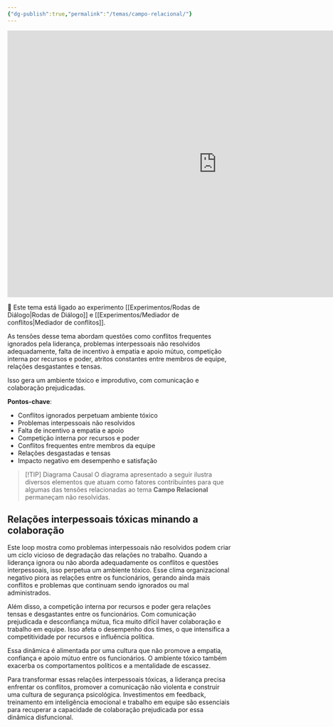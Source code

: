 ```yaml
---
{"dg-publish":true,"permalink":"/temas/campo-relacional/"}
---
```


<iframe src="https://embed.kumu.io/65d3490afd1d9e398661b1fff808998d" width="940" height="600" frameborder="0"></iframe>

🔗 Este tema está ligado ao experimento [[Experimentos/Rodas de Diálogo\|Rodas de Diálogo]] e [[Experimentos/Mediador de conflitos\|Mediador de conflitos]].

As tensões desse tema abordam questões como conflitos frequentes ignorados pela liderança, problemas interpessoais não resolvidos adequadamente, falta de incentivo à empatia e apoio mútuo, competição interna por recursos e poder, atritos constantes entre membros de equipe, relações desgastantes e tensas.

Isso gera um ambiente tóxico e improdutivo, com comunicação e colaboração prejudicadas.

**Pontos-chave**:

- Conflitos ignorados perpetuam ambiente tóxico
- Problemas interpessoais não resolvidos
- Falta de incentivo a empatia e apoio
- Competição interna por recursos e poder
- Conflitos frequentes entre membros da equipe
- Relações desgastadas e tensas
- Impacto negativo em desempenho e satisfação

> [!TIP] Diagrama Causal
> O diagrama apresentado a seguir ilustra diversos elementos que atuam como fatores contribuintes para que algumas das tensões relacionadas ao tema **Campo Relacional** permaneçam não resolvidas.
## Relações interpessoais tóxicas minando a colaboração

Este loop mostra como problemas interpessoais não resolvidos podem criar um ciclo vicioso de degradação das relações no trabalho. Quando a liderança ignora ou não aborda adequadamente os conflitos e questões interpessoais, isso perpetua um ambiente tóxico. Esse clima organizacional negativo piora as relações entre os funcionários, gerando ainda mais conflitos e problemas que continuam sendo ignorados ou mal administrados.

Além disso, a competição interna por recursos e poder gera relações tensas e desgastantes entre os funcionários. Com comunicação prejudicada e desconfiança mútua, fica muito difícil haver colaboração e trabalho em equipe. Isso afeta o desempenho dos times, o que intensifica a competitividade por recursos e influência política.

Essa dinâmica é alimentada por uma cultura que não promove a empatia, confiança e apoio mútuo entre os funcionários. O ambiente tóxico também exacerba os comportamentos políticos e a mentalidade de escassez.

Para transformar essas relações interpessoais tóxicas, a liderança precisa enfrentar os conflitos, promover a comunicação não violenta e construir uma cultura de segurança psicológica. Investimentos em feedback, treinamento em inteligência emocional e trabalho em equipe são essenciais para recuperar a capacidade de colaboração prejudicada por essa dinâmica disfuncional.